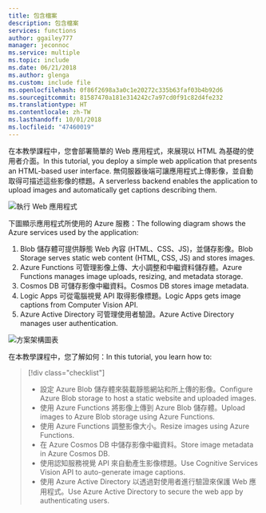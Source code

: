 ```yaml
---
title: 包含檔案
description: 包含檔案
services: functions
author: ggailey777
manager: jeconnoc
ms.service: multiple
ms.topic: include
ms.date: 06/21/2018
ms.author: glenga
ms.custom: include file
ms.openlocfilehash: 0f86f2698a3a0c1e20272c335b63faf03b4b92d6
ms.sourcegitcommit: 81587470a181e314242c7a97cd0f91c82d4fe232
ms.translationtype: HT
ms.contentlocale: zh-TW
ms.lasthandoff: 10/01/2018
ms.locfileid: "47460019"
---
```

<span data-ttu-id="b8bc2-103">在本教學課程中，您會部署簡單的 Web 應用程式，來展現以 HTML 為基礎的使用者介面。</span><span class="sxs-lookup"><span data-stu-id="b8bc2-103">In this tutorial, you deploy a simple web application that presents an HTML-based user interface.</span></span> <span data-ttu-id="b8bc2-104">無伺服器後端可讓應用程式上傳影像，並自動取得可描述這些影像的標題。</span><span class="sxs-lookup"><span data-stu-id="b8bc2-104">A serverless backend enables the application to upload images and automatically get captions describing them.</span></span>

![執行 Web 應用程式](media/functions-first-serverless-web-app/0-app-screenshot-finished.png)

<span data-ttu-id="b8bc2-106">下圖顯示應用程式所使用的 Azure 服務：</span><span class="sxs-lookup"><span data-stu-id="b8bc2-106">The following diagram shows the Azure services used by the application:</span></span>

1. <span data-ttu-id="b8bc2-107">Blob 儲存體可提供靜態 Web 內容 (HTML、CSS、JS)，並儲存影像。</span><span class="sxs-lookup"><span data-stu-id="b8bc2-107">Blob Storage serves static web content (HTML, CSS, JS) and stores images.</span></span>
2. <span data-ttu-id="b8bc2-108">Azure Functions 可管理影像上傳、大小調整和中繼資料儲存體。</span><span class="sxs-lookup"><span data-stu-id="b8bc2-108">Azure Functions manages image uploads, resizing, and metadata storage.</span></span>
3. <span data-ttu-id="b8bc2-109">Cosmos DB 可儲存影像中繼資料。</span><span class="sxs-lookup"><span data-stu-id="b8bc2-109">Cosmos DB stores image metadata.</span></span>
4. <span data-ttu-id="b8bc2-110">Logic Apps 可從電腦視覺 API 取得影像標題。</span><span class="sxs-lookup"><span data-stu-id="b8bc2-110">Logic Apps gets image captions from Computer Vision API.</span></span>
5. <span data-ttu-id="b8bc2-111">Azure Active Directory 可管理使用者驗證。</span><span class="sxs-lookup"><span data-stu-id="b8bc2-111">Azure Active Directory manages user authentication.</span></span>

![方案架構圖表](media/functions-first-serverless-web-app/0-architecture.jpg)

<span data-ttu-id="b8bc2-113">在本教學課程中，您了解如何：</span><span class="sxs-lookup"><span data-stu-id="b8bc2-113">In this tutorial, you learn how to:</span></span>
> [!div class="checklist"]
> * <span data-ttu-id="b8bc2-114">設定 Azure Blob 儲存體來裝載靜態網站和所上傳的影像。</span><span class="sxs-lookup"><span data-stu-id="b8bc2-114">Configure Azure Blob storage to host a static website and uploaded images.</span></span>
> * <span data-ttu-id="b8bc2-115">使用 Azure Functions 將影像上傳到 Azure Blob 儲存體。</span><span class="sxs-lookup"><span data-stu-id="b8bc2-115">Upload images to Azure Blob storage using Azure Functions.</span></span>
> * <span data-ttu-id="b8bc2-116">使用 Azure Functions 調整影像大小。</span><span class="sxs-lookup"><span data-stu-id="b8bc2-116">Resize images using Azure Functions.</span></span>
> * <span data-ttu-id="b8bc2-117">在 Azure Cosmos DB 中儲存影像中繼資料。</span><span class="sxs-lookup"><span data-stu-id="b8bc2-117">Store image metadata in Azure Cosmos DB.</span></span>
> * <span data-ttu-id="b8bc2-118">使用認知服務視覺 API 來自動產生影像標題。</span><span class="sxs-lookup"><span data-stu-id="b8bc2-118">Use Cognitive Services Vision API to auto-generate image captions.</span></span>
> * <span data-ttu-id="b8bc2-119">使用 Azure Active Directory 以透過對使用者進行驗證來保護 Web 應用程式。</span><span class="sxs-lookup"><span data-stu-id="b8bc2-119">Use Azure Active Directory to secure the web app by authenticating users.</span></span>
